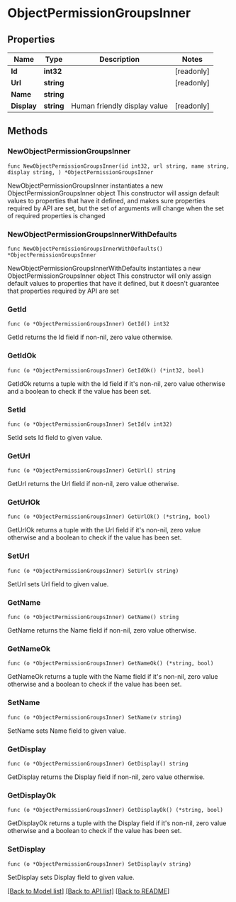 # ObjectPermissionGroupsInner

## Properties

Name | Type | Description | Notes
------------ | ------------- | ------------- | -------------
**Id** | **int32** |  | [readonly] 
**Url** | **string** |  | [readonly] 
**Name** | **string** |  | 
**Display** | **string** | Human friendly display value | [readonly] 

## Methods

### NewObjectPermissionGroupsInner

`func NewObjectPermissionGroupsInner(id int32, url string, name string, display string, ) *ObjectPermissionGroupsInner`

NewObjectPermissionGroupsInner instantiates a new ObjectPermissionGroupsInner object
This constructor will assign default values to properties that have it defined,
and makes sure properties required by API are set, but the set of arguments
will change when the set of required properties is changed

### NewObjectPermissionGroupsInnerWithDefaults

`func NewObjectPermissionGroupsInnerWithDefaults() *ObjectPermissionGroupsInner`

NewObjectPermissionGroupsInnerWithDefaults instantiates a new ObjectPermissionGroupsInner object
This constructor will only assign default values to properties that have it defined,
but it doesn't guarantee that properties required by API are set

### GetId

`func (o *ObjectPermissionGroupsInner) GetId() int32`

GetId returns the Id field if non-nil, zero value otherwise.

### GetIdOk

`func (o *ObjectPermissionGroupsInner) GetIdOk() (*int32, bool)`

GetIdOk returns a tuple with the Id field if it's non-nil, zero value otherwise
and a boolean to check if the value has been set.

### SetId

`func (o *ObjectPermissionGroupsInner) SetId(v int32)`

SetId sets Id field to given value.


### GetUrl

`func (o *ObjectPermissionGroupsInner) GetUrl() string`

GetUrl returns the Url field if non-nil, zero value otherwise.

### GetUrlOk

`func (o *ObjectPermissionGroupsInner) GetUrlOk() (*string, bool)`

GetUrlOk returns a tuple with the Url field if it's non-nil, zero value otherwise
and a boolean to check if the value has been set.

### SetUrl

`func (o *ObjectPermissionGroupsInner) SetUrl(v string)`

SetUrl sets Url field to given value.


### GetName

`func (o *ObjectPermissionGroupsInner) GetName() string`

GetName returns the Name field if non-nil, zero value otherwise.

### GetNameOk

`func (o *ObjectPermissionGroupsInner) GetNameOk() (*string, bool)`

GetNameOk returns a tuple with the Name field if it's non-nil, zero value otherwise
and a boolean to check if the value has been set.

### SetName

`func (o *ObjectPermissionGroupsInner) SetName(v string)`

SetName sets Name field to given value.


### GetDisplay

`func (o *ObjectPermissionGroupsInner) GetDisplay() string`

GetDisplay returns the Display field if non-nil, zero value otherwise.

### GetDisplayOk

`func (o *ObjectPermissionGroupsInner) GetDisplayOk() (*string, bool)`

GetDisplayOk returns a tuple with the Display field if it's non-nil, zero value otherwise
and a boolean to check if the value has been set.

### SetDisplay

`func (o *ObjectPermissionGroupsInner) SetDisplay(v string)`

SetDisplay sets Display field to given value.



[[Back to Model list]](../README.md#documentation-for-models) [[Back to API list]](../README.md#documentation-for-api-endpoints) [[Back to README]](../README.md)


